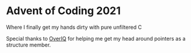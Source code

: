 # Advent of Coding 2021

Where I finally get my hands dirty with pure unfiltered C

Special thanks to [OverIQ](https://overiq.com/c-programming-101/pointers-as-structure-member-in-c/) for helping me get my head around pointers as a structure member.